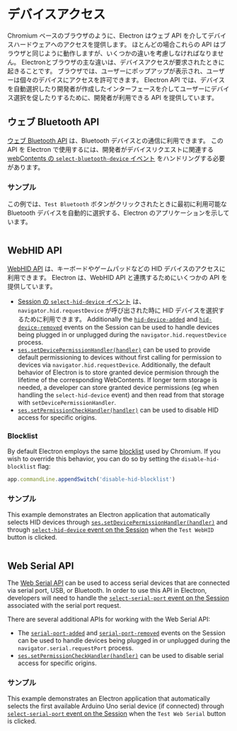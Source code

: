 # デバイスアクセス

Chromium ベースのブラウザのように、Electron はウェブ API を介してデバイスハードウェアへのアクセスを提供します。  ほとんどの場合これらの API はブラウザと同じように動作しますが、いくつかの違いを考慮しなければなりません。  Electronとブラウザの主な違いは、デバイスアクセスが要求されたときに起きることです。  ブラウザでは、ユーザーにポップアップが表示され、ユーザーは個々のデバイスにアクセスを許可できます。  Electron API では、デバイスを自動選択したり開発者が作成したインターフェースを介してユーザーにデバイス選択を促したりするために、開発者が利用できる API を提供しています。

## ウェブ Bluetooth API

[ウェブ Bluetooth API](https://web.dev/bluetooth/) は、Bluetooth デバイスとの通信に利用できます。 この API を Electron で使用するには、開発者がデバイスリクエストに関連する[webContents の `select-bluetooth-device` イベント](.../api/web-contents.md#event-select-bluetooth-device) をハンドリングする必要があります。

### サンプル

この例では、`Test Bluetooth` ボタンがクリックされたときに最初に利用可能な Bluetooth デバイスを自動的に選択する、Electron のアプリケーションを示しています。

```javascript fiddle='docs/fiddles/features/web-bluetooth'

```

## WebHID API

[WebHID API](https://web.dev/hid/) は、キーボードやゲームパッドなどの HID デバイスのアクセスに利用できます。  Electron は、WebHID API と連携するためにいくつかの API を提供しています。

* [Session の `select-hid-device` イベント](.../api/session.md#event-select-hid-device) は、`navigator.hid.requestDevice` が呼び出された時に HID デバイスを選択するために利用できます。  Additionally the [`hid-device-added`](../api/session.md#event-hid-device-added) and [`hid-device-removed`](../api/session.md#event-hid-device-removed) events on the Session can be used to handle devices being plugged in or unplugged during the `navigator.hid.requestDevice` process.
* [`ses.setDevicePermissionHandler(handler)`](../api/session.md#sessetdevicepermissionhandlerhandler) can be used to provide default permissioning to devices without first calling for permission to devices via `navigator.hid.requestDevice`.  Additionally, the default behavior of Electron is to store granted device permision through the lifetime of the corresponding WebContents.  If longer term storage is needed, a developer can store granted device permissions (eg when handling the `select-hid-device` event) and then read from that storage with `setDevicePermissionHandler`.
* [`ses.setPermissionCheckHandler(handler)`](../api/session.md#sessetpermissioncheckhandlerhandler) can be used to disable HID access for specific origins.

### Blocklist

By default Electron employs the same [blocklist](https://github.com/WICG/webhid/blob/main/blocklist.txt) used by Chromium.  If you wish to override this behavior, you can do so by setting the `disable-hid-blocklist` flag:

```javascript
app.commandLine.appendSwitch('disable-hid-blocklist')
```

### サンプル

This example demonstrates an Electron application that automatically selects HID devices through [`ses.setDevicePermissionHandler(handler)`](../api/session.md#sessetdevicepermissionhandlerhandler) and through [`select-hid-device` event on the Session](../api/session.md#event-select-hid-device) when the `Test WebHID` button is clicked.

```javascript fiddle='docs/fiddles/features/web-hid'

```

## Web Serial API

The [Web Serial API](https://web.dev/serial/) can be used to access serial devices that are connected via serial port, USB, or Bluetooth.  In order to use this API in Electron, developers will need to handle the [`select-serial-port` event on the Session](../api/session.md#event-select-serial-port) associated with the serial port request.

There are several additional APIs for working with the Web Serial API:

* The [`serial-port-added`](../api/session.md#event-serial-port-added) and [`serial-port-removed`](../api/session.md#event-serial-port-removed) events on the Session can be used to handle devices being plugged in or unplugged during the `navigator.serial.requestPort` process.
* [`ses.setPermissionCheckHandler(handler)`](../api/session.md#sessetpermissioncheckhandlerhandler) can be used to disable serial access for specific origins.

### サンプル

This example demonstrates an Electron application that automatically selects the first available Arduino Uno serial device (if connected) through [`select-serial-port` event on the Session](../api/session.md#event-select-serial-port) when the `Test Web Serial` button is clicked.

```javascript fiddle='docs/fiddles/features/web-serial'

```
